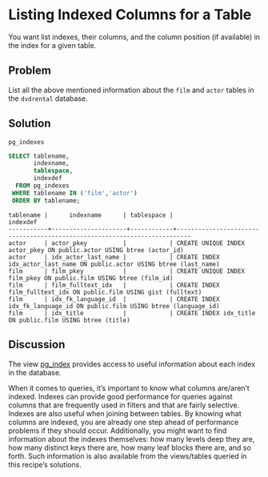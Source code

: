 # Listing Indexed Columns for a Table

You want list indexes, their columns, and the column position (if available) in the index for a given table.

## Problem

List all the above mentioned information about the `film` and `actor` tables in the `dvdrental` database.

## Solution

```console
pg_indexes
```

```SQL
SELECT tablename,
       indexname,
       tablespace,
       indexdef
  FROM pg_indexes
 WHERE tablename IN ('film','actor')
 ORDER BY tablename;
```

```console
tablename |      indexname      | tablespace |                                 indexdef
-----------+---------------------+------------+--------------------------------------------------------------------------
actor     | actor_pkey          |            | CREATE UNIQUE INDEX actor_pkey ON public.actor USING btree (actor_id)
actor     | idx_actor_last_name |            | CREATE INDEX idx_actor_last_name ON public.actor USING btree (last_name)
film      | film_pkey           |            | CREATE UNIQUE INDEX film_pkey ON public.film USING btree (film_id)
film      | film_fulltext_idx   |            | CREATE INDEX film_fulltext_idx ON public.film USING gist (fulltext)
film      | idx_fk_language_id  |            | CREATE INDEX idx_fk_language_id ON public.film USING btree (language_id)
film      | idx_title           |            | CREATE INDEX idx_title ON public.film USING btree (title)
```

## Discussion

The view [pg_index](https://www.postgresql.org/docs/current/view-pg-indexes.html) provides access to useful information about each index in the database.

When it comes to queries, it’s important to know what columns are/aren’t indexed. Indexes can provide good performance for queries against columns that are frequently used in filters and that are fairly selective. Indexes are also useful when joining between tables. By knowing what columns are indexed, you are already one step ahead of performance problems if they should occur. Additionally, you might want to find information about the indexes themselves: how many levels deep they are, how many distinct keys there are, how many leaf blocks there are, and so forth. Such information is also available from the views/tables queried in this recipe’s solutions.
